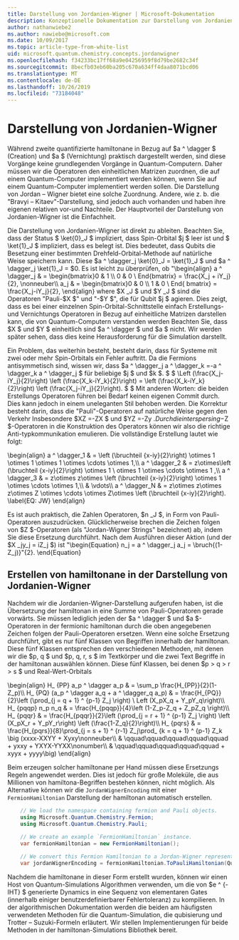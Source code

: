 ```yaml
---
title: Darstellung von Jordanien-Wigner | Microsoft-Dokumentation
description: Konzeptionelle Dokumentation zur Darstellung von Jordanien-Wigner
author: nathanwiebe2
ms.author: nawiebe@microsoft.com
ms.date: 10/09/2017
ms.topic: article-type-from-white-list
uid: microsoft.quantum.chemistry.concepts.jordanwigner
ms.openlocfilehash: f34233bc17ff68a9e04256959f8d79be2682c34f
ms.sourcegitcommit: 8becfb03eb60ba205c670a634ff4daa8071bcd06
ms.translationtype: MT
ms.contentlocale: de-DE
ms.lasthandoff: 10/26/2019
ms.locfileid: "73184048"
---
```

# <a name="jordan-wigner-representation"></a>Darstellung von Jordanien-Wigner

Während zweite quantifizierte hamiltonane in Bezug auf $a ^ \dagger $ (Creation) und $a $ (Vernichtung) praktisch dargestellt werden, sind diese Vorgänge keine grundlegenden Vorgänge in Quantum-Computern.
Daher müssen wir die Operatoren den einheitlichen Matrizen zuordnen, die auf einem Quantum-Computer implementiert werden können, wenn Sie auf einem Quantum-Computer implementiert werden sollen.
Die Darstellung von Jordan – Wigner bietet eine solche Zuordnung.
Andere, wie z. b. die "Bravyi – Kitaev"-Darstellung, sind jedoch auch vorhanden und haben ihre eigenen relativen vor-und Nachteile.
Der Hauptvorteil der Darstellung von Jordanien-Wigner ist die Einfachheit.

Die Darstellung von Jordanien-Wigner ist direkt zu ableiten.
Beachten Sie, dass der Status $ \ket{0}_J $ impliziert, dass Spin-Orbital $j $ leer ist und $ \ket{1}_J $ impliziert, dass es belegt ist.
Dies bedeutet, dass Qubits die Besetzung einer bestimmten Drehfeld-Orbital-Methode auf natürliche Weise speichern kann.
Diese $a ^ \dagger_j \ket{0}_J = \ket{1}_J $ und $a ^ \dagger_j \ket{1}_J = $0.
Es ist leicht zu überprüfen, ob "\begin{align} a ^ \dagger_j & = \begin{bmatrix}0 & 1 \\\ 0 & 0 \ End{bmatrix} = \frac{X_j + iY_j}{2}, \nonneuber\\\\ a_j & = \begin{bmatrix}0 & 0 \\\ 1 & 0 \ End{ bmatrix} = \frac{X_j-iY_j}{2}, \end{align} where $X _J $ und $Y _J $ sind die Operatoren "Pauli-$X $" und "-$Y $", die für Qubit $j $ agieren.
Dies zeigt, dass es bei einer einzelnen Spin-Orbital-Schnittstelle einfach Erstellungs-und Vernichtungs Operatoren in Bezug auf einheitliche Matrizen darstellen kann, die von Quantum-Computern verstanden werden
Beachten Sie, dass $X $ und $Y $ einheitlich sind $a ^ \dagger $ und $a $ nicht.
Wir werden später sehen, dass dies keine Herausforderung für die Simulation darstellt.

Ein Problem, das weiterhin besteht, besteht darin, dass für Systeme mit zwei oder mehr Spin-Orbitals ein Fehler auftritt.
Da die Fermions antisymmetisch sind, wissen wir, dass $a ^ \dagger_j a ^ \dagger_k =-a ^ \dagger_k a ^ \dagger_j $ für beliebige $j $ und $k $.
$ $ \Left (\frac{X_j-iY_j}{2}\right) \left (\frac{X_k-iY_k}{2}\right) = \left (\frac{X_k-iY_k}{2}\right) \left (\frac{X_j-iY_j}{2}\right).
$ $ Mit anderen Worten: die beiden Erstellungs Operatoren führen bei Bedarf keinen eigenen Commit durch.
Dies kann jedoch in einem uneleganten Stil behoben werden.
Die Korrektur besteht darin, dass die "Pauli"-Operatoren auf natürliche Weise gegen den Verkehr
Insbesondere $XZ =-ZX $ und $YZ =-Zy $.
Durch die interspersing-$Z $-Operatoren in die Konstruktion des Operators können wir also die richtige Anti-typkommunikation emulieren.
Die vollständige Erstellung lautet wie folgt: 

\begin{align} a ^ \dagger_1 & = \left (\bruchteil {x-iy}{2}\right) \otimes 1 \otimes 1 \otimes 1 \otimes \cdots \otimes 1,\\\\ a ^ \dagger_2 & = z\otimes\left (\bruchteil {x-iy}{2}\right) \otimes 1 \ otimes 1 \otimes \cdots \otimes 1 ,\\\\ a ^ \dagger_3 & = z\otimes z\otimes \left (\bruchteil {x-iy}{2}\right) \otimes 1 \otimes \cdots \otimes 1,\\\\ & \vdots\\\\ a ^ \dagger_N & = z\otimes z\otimes z\otimes Z \otimes \cdots \otimes Z\otimes \left (\bruchteil {x-iy}{2}\right). \label{EQ: JW} \end{align}

Es ist auch praktisch, die Zahlen Operatoren, $n _J $, in Form von Pauli-Operatoren auszudrücken.
Glücklicherweise brechen die Zeichen folgen von $Z $-Operatoren (als "Jordan-Wigner Strings" bezeichnet) ab, indem Sie diese Ersetzung durchführt.
Nach dem Ausführen dieser Aktion (und der $X _jy_j = iZ_j $) ist "\begin{Equation} n_j = a ^ \dagger_j a_j = \bruch{(1-Z_j)}"{2}.
\end{Equation}


## <a name="constructing-hamiltonians-in-jordan-wigner-representation"></a>Erstellen von hamiltonane in der Darstellung von Jordanien-Wigner

Nachdem wir die Jordanien-Wigner-Darstellung aufgerufen haben, ist die Übersetzung der hamiltonan in eine Summe von Pauli-Operatoren gerade vorwärts.
Sie müssen lediglich jeden der $a ^ \dagger $ und $a $-Operatoren in der fermionic hamiltonan durch die oben angegebenen Zeichen folgen der Pauli-Operatoren ersetzen.
Wenn eine solche Ersetzung durchführt, gibt es nur fünf Klassen von Begriffen innerhalb der hamiltonan.
Diese fünf Klassen entsprechen den verschiedenen Methoden, mit denen wir die $p, q $ und $p, q, r, s $ im Textkörper und die zwei Text Begriffe in der hamiltonan auswählen können.
Diese fünf Klassen, bei denen $p > q > r > s $ und Real-Wert-Orbitals

\begin{align} H_ {PP} a_p ^ \dagger a_p & = \sum_p \frac{H_{PP}}{2}(1-Z_p)\\\\ H_ {PQ} (a_p ^ \dagger a_q + a ^ \dagger_q a_p) & = \frac{H_{PQ}}{2}\left (\prod_{j = q + 1} ^ {p-1} Z_j \right) \ Left (X_pX_q + Y_pY_q\right)\\\\ H_ {pqqp} n_p n_q & = \frac{H_{pqqp}}{4}\left (1-Z_p-Z_q + Z_pZ_q \right)\\\\ H_ {pqqr} & = \frac{H_{pqqr}}{2}\left (\prod_{j = r + 1} ^ {p-1} Z_j \right) \left (X_pX_r + Y_pY_r\right) \left (\frac{1-Z_q}{2}\right)\\\\ H_ {pqrs} & = \frac{H_{pqrs}}{8}\prod_{j = s + 1} ^ {r-1} Z_j\prod_ {k = q + 1} ^ {p-1} Z_k \big (xxxx-XXYY + Xyxy\nonneuber\\\\ & \qquad\qquad\qquad\qquad\qquad + yxxy + YXYX-YYXX\nonumber\\\\ & \qquad\qquad\qquad\qquad\qquad + xyyx + yyyy\big) \end{align}

Beim erzeugen solcher hamiltonane per Hand müssen diese Ersetzungs Regeln angewendet werden. Dies ist jedoch für große Moleküle, die aus Millionen von hamiltona-Begriffen bestehen können, nicht möglich.
Als Alternative können wir die `JordanWignerEncoding` mit einer `FermionHamiltonian` Darstellung der hamiltonan automatisch erstellen.

```csharp
    // We load the namespace containing fermion and Pauli objects. 
    using Microsoft.Quantum.Chemistry.Fermion;
    using Microsoft.Quantum.Chemistry.Pauli;
    
    // We create an example `FermionHamiltonian` instance.
    var fermionHamiltonian = new FermionHamiltonian();

    // We convert this Fermion Hamiltonian to a Jordan-Wigner representation.
    var jordanWignerEncoding = fermionHamiltonian.ToPauliHamiltonian(QubitEncoding.JordanWigner);
```

Nachdem die hamiltonane in dieser Form erstellt wurden, können wir einen Host von Quantum-Simulations Algorithmen verwenden, um die von $e ^ {-IHT} $ generierte Dynamics in eine Sequenz von elementaren Gates (innerhalb einiger benutzerdefinierbarer Fehlertoleranz) zu kompilieren.
In der algorithmischen Dokumentation werden die beiden am häufigsten verwendeten Methoden für die Quantum-Simulation, die qubisierung und Trotter – Suzuki-Formeln erläutert. Wir stellen Implementierungen für beide Methoden in der hamiltonan-Simulations Bibliothek bereit.
